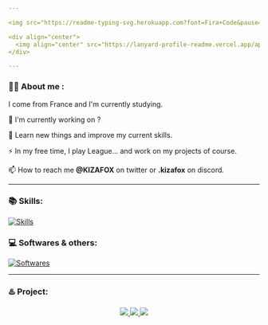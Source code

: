 ```yaml
---

<img src="https://readme-typing-svg.herokuapp.com?font=Fira+Code&pause=1000&color=e79c00C&random=false&width=435&lines=%F0%9F%91%8B+Hi+there!;I'm+Victor+(know+as+Victor);%E2%A4%B5%EF%B8%8F+See+my+projects+below](https://readme-typing-svg.herokuapp.com?font=Fira+Code&pause=1000&color=F7A733&random=false&width=435&lines=%F0%9F%91%8B+Hi+there!;I'm+Victor+(know+as+Victor);%E2%A4%B5%EF%B8%8F+See+my+projects+below"/>

<div align="center">
  <img align="center" src="https://lanyard-profile-readme.vercel.app/api/312654382586134529?theme=dark&animated=true">
</div>

---
```


### :man_technologist: About me :
I come from France and I'm currently studying.

  🔭 I'm currently working on ?

  🌱 Learn new things and improve my current skills.

  ⚡ In my free time, I play League... and work on my projects of course.

  📫 How to reach me **@KIZAFOX** on twitter or **.kizafox** on discord.

---

### 📚 Skills:

[![Skills](https://skillicons.dev/icons?i=java,html,css,sass,js,php,py,mysql,redis,mongodb,bootstrap,tailwind,react)](https://skillicons.dev)

### 💻 Softwares & others:

[![Softwares](https://skillicons.dev/icons?i=discord,idea,vscode,sublime,maven,gradle,nodejs,npm,postman,git,github,linux)](https://skillicons.dev)

---

### ♨️ Project:

<div align="center"> 
	<a href="https://github.com/KIZAFOX/TeeOlympics-Minecraft">
		<img src="https://github-readme-stats.vercel.app/api/pin/?username=KIZAFOX&repo=TeeOlympics-Minecraft&hide_border=true&theme=vision-friendly-dark" />
	</a>
	<a href="https://github.com/KIZAFOX/PearlAntiCheat">
		<img src="https://github-readme-stats.vercel.app/api/pin/?username=KIZAFOX&repo=PearlAntiCheat&hide_border=true&theme=vision-friendly-dark" />
	</a>
  <a href="https://github.com/KIZAFOX/AndoraQuest">
		<img src="https://github-readme-stats.vercel.app/api/pin/?username=KIZAFOX&repo=AndoraQuest&hide_border=true&theme=vision-friendly-dark" />
	</a>
</div>
